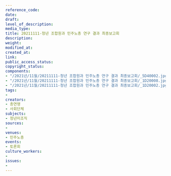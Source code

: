 ```yaml
---
reference_code: 
date: 
draft: 
level_of_description: 
media_type: 
title: 20211111-청년 조합원과 민주노총 연구 결과 최종보고회
description: 
weight: 
modified_at: 
created_at: 
link: 
public_access_status: 
copyright_status: 
components:
- "/2021년/11월/20211111-청년 조합원과 민주노총 연구 결과 최종보고회/_5D40002.jpg"
- "/2021년/11월/20211111-청년 조합원과 민주노총 연구 결과 최종보고회/_1D20008.jpg"
- "/2021년/11월/20211111-청년 조합원과 민주노총 연구 결과 최종보고회/_1D20002.jpg"
tags:
- 
creators:
- 총연맹
- 사회단체
subjects:
- 청년미조직
sources:
- 
venues:
- 민주노총
events:
- 토론회
culture_workers:
- 
issues:
- 
---
```

